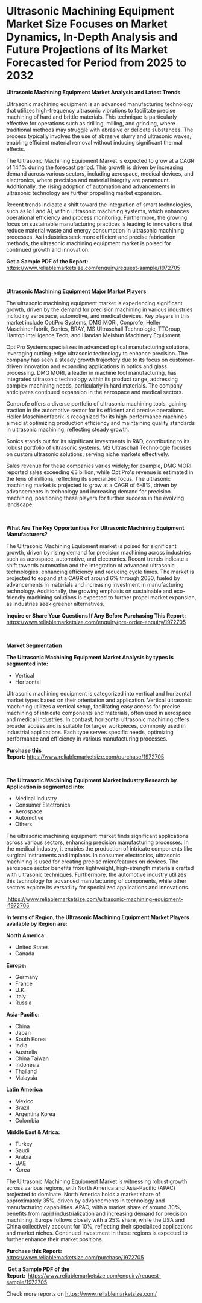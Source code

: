 <p><h1>Ultrasonic Machining Equipment Market Size Focuses on Market Dynamics, In-Depth Analysis and Future Projections of its Market Forecasted for Period from 2025 to 2032</h1></p><p><strong>Ultrasonic Machining Equipment Market Analysis and Latest Trends</strong></p>
<p><p>Ultrasonic machining equipment is an advanced manufacturing technology that utilizes high-frequency ultrasonic vibrations to facilitate precise machining of hard and brittle materials. This technique is particularly effective for operations such as drilling, milling, and grinding, where traditional methods may struggle with abrasive or delicate substances. The process typically involves the use of abrasive slurry and ultrasonic waves, enabling efficient material removal without inducing significant thermal effects.</p><p>The Ultrasonic Machining Equipment Market is expected to grow at a CAGR of 14.1% during the forecast period. This growth is driven by increasing demand across various sectors, including aerospace, medical devices, and electronics, where precision and material integrity are paramount. Additionally, the rising adoption of automation and advancements in ultrasonic technology are further propelling market expansion.</p><p>Recent trends indicate a shift toward the integration of smart technologies, such as IoT and AI, within ultrasonic machining systems, which enhances operational efficiency and process monitoring. Furthermore, the growing focus on sustainable manufacturing practices is leading to innovations that reduce material waste and energy consumption in ultrasonic machining processes. As industries seek more efficient and precise fabrication methods, the ultrasonic machining equipment market is poised for continued growth and innovation.</p></p>
<p><strong>Get a Sample PDF of the Report:&nbsp;</strong> <a href="https://www.reliablemarketsize.com/enquiry/request-sample/1972705?utm_campaign=1898&utm_medium=2&utm_source=Github&utm_content=ia&utm_term=20022025&utm_id=ultrasonic-machining-equipment">https://www.reliablemarketsize.com/enquiry/request-sample/1972705</a></p>
<p>&nbsp;</p>
<p><strong>Ultrasonic Machining Equipment Major Market Players</strong></p>
<p><p>The ultrasonic machining equipment market is experiencing significant growth, driven by the demand for precision machining in various industries including aerospace, automotive, and medical devices. Key players in this market include OptiPro Systems, DMG MORI, Conprofe, Heller Maschinenfabrik, Sonics, BRAY, MS Ultraschall Technologie, TTGroup, Hantop Intelligence Tech, and Handan Meishun Machinery Equipment.</p><p>OptiPro Systems specializes in advanced optical manufacturing solutions, leveraging cutting-edge ultrasonic technology to enhance precision. The company has seen a steady growth trajectory due to its focus on customer-driven innovation and expanding applications in optics and glass processing. DMG MORI, a leader in machine tool manufacturing, has integrated ultrasonic technology within its product range, addressing complex machining needs, particularly in hard materials. The company anticipates continued expansion in the aerospace and medical sectors.</p><p>Conprofe offers a diverse portfolio of ultrasonic machining tools, gaining traction in the automotive sector for its efficient and precise operations. Heller Maschinenfabrik is recognized for its high-performance machines aimed at optimizing production efficiency and maintaining quality standards in ultrasonic machining, reflecting steady growth.</p><p>Sonics stands out for its significant investments in R&D, contributing to its robust portfolio of ultrasonic systems. MS Ultraschall Technologie focuses on custom ultrasonic solutions, serving niche markets effectively.</p><p>Sales revenue for these companies varies widely; for example, DMG MORI reported sales exceeding €3 billion, while OptiPro's revenue is estimated in the tens of millions, reflecting its specialized focus. The ultrasonic machining market is projected to grow at a CAGR of 6-8%, driven by advancements in technology and increasing demand for precision machining, positioning these players for further success in the evolving landscape.</p></p>
<p>&nbsp;</p>
<p><strong>What Are The Key Opportunities For Ultrasonic Machining Equipment Manufacturers?</strong></p>
<p><p>The Ultrasonic Machining Equipment market is poised for significant growth, driven by rising demand for precision machining across industries such as aerospace, automotive, and electronics. Recent trends indicate a shift towards automation and the integration of advanced ultrasonic technologies, enhancing efficiency and reducing cycle times. The market is projected to expand at a CAGR of around 6% through 2030, fueled by advancements in materials and increasing investment in manufacturing technology. Additionally, the growing emphasis on sustainable and eco-friendly machining solutions is expected to further propel market expansion, as industries seek greener alternatives.</p></p>
<p><strong>Inquire or Share Your Questions If Any Before Purchasing This Report:</strong> <a href="https://www.reliablemarketsize.com/enquiry/pre-order-enquiry/1972705?utm_campaign=1898&utm_medium=2&utm_source=Github&utm_content=ia&utm_term=20022025&utm_id=ultrasonic-machining-equipment">https://www.reliablemarketsize.com/enquiry/pre-order-enquiry/1972705</a></p>
<p>&nbsp;</p>
<p><strong>Market Segmentation</strong></p>
<p><strong>The Ultrasonic Machining Equipment Market Analysis by types is segmented into:</strong></p>
<p><ul><li>Vertical</li><li>Horizontal</li></ul></p>
<p><p>Ultrasonic machining equipment is categorized into vertical and horizontal market types based on their orientation and application. Vertical ultrasonic machining utilizes a vertical setup, facilitating easy access for precise machining of intricate components and materials, often used in aerospace and medical industries. In contrast, horizontal ultrasonic machining offers broader access and is suitable for larger workpieces, commonly used in industrial applications. Each type serves specific needs, optimizing performance and efficiency in various manufacturing processes.</p></p>
<p><strong>Purchase this Report:&nbsp;</strong><a href="https://www.reliablemarketsize.com/purchase/1972705?utm_campaign=1898&utm_medium=2&utm_source=Github&utm_content=ia&utm_term=20022025&utm_id=ultrasonic-machining-equipment">https://www.reliablemarketsize.com/purchase/1972705</a></p>
<p>&nbsp;</p>
<p><strong>The Ultrasonic Machining Equipment Market Industry Research by Application is segmented into:</strong></p>
<p><ul><li>Medical Industry</li><li>Consumer Electronics</li><li>Aerospace</li><li>Automotive</li><li>Others</li></ul></p>
<p><p>The ultrasonic machining equipment market finds significant applications across various sectors, enhancing precision manufacturing processes. In the medical industry, it enables the production of intricate components like surgical instruments and implants. In consumer electronics, ultrasonic machining is used for creating precise microfeatures on devices. The aerospace sector benefits from lightweight, high-strength materials crafted with ultrasonic techniques. Furthermore, the automotive industry utilizes this technology for advanced manufacturing of components, while other sectors explore its versatility for specialized applications and innovations.</p></p>
<p><a href="https://www.reliablemarketsize.com/ultrasonic-machining-equipment-r1972705?utm_campaign=1898&utm_medium=2&utm_source=Github&utm_content=ia&utm_term=20022025&utm_id=ultrasonic-machining-equipment">&nbsp;https://www.reliablemarketsize.com/ultrasonic-machining-equipment-r1972705</a></p>
<p><strong>In terms of Region, the Ultrasonic Machining Equipment Market Players available by Region are:</strong></p>
<p>
    <p> <strong> North America: </strong>
        <ul>
            <li>United States</li>
            <li>Canada</li>
        </ul>
        </p> 
    <p> <strong> Europe: </strong>
        <ul>
            <li>Germany</li>
            <li>France</li>
            <li>U.K.</li>
            <li>Italy</li>
            <li>Russia</li>
        </ul>
        </p> 
    <p> <strong> Asia-Pacific: </strong>
        <ul>
            <li>China</li>
            <li>Japan</li>
            <li>South Korea</li>
            <li>India</li>
            <li>Australia</li>
            <li>China Taiwan</li>
            <li>Indonesia</li>
            <li>Thailand</li>
            <li>Malaysia</li>
        </ul>
        </p> 
    <p> <strong> Latin America: </strong>
        <ul>
            <li>Mexico</li>
            <li>Brazil</li>
            <li>Argentina Korea</li>
            <li>Colombia</li>
        </ul>
        </p> 
    <p> <strong> Middle East & Africa: </strong>
        <ul>
            <li>Turkey</li>
            <li>Saudi</li>
            <li>Arabia</li>
            <li>UAE</li>
            <li>Korea</li>
        </ul>
    </p>
    </p>
<p><p>The Ultrasonic Machining Equipment Market is witnessing robust growth across various regions, with North America and Asia-Pacific (APAC) projected to dominate. North America holds a market share of approximately 35%, driven by advancements in technology and manufacturing capabilities. APAC, with a market share of around 30%, benefits from rapid industrialization and increasing demand for precision machining. Europe follows closely with a 25% share, while the USA and China collectively account for 10%, reflecting their specialized applications and market niches. Continued investment in these regions is expected to further enhance their market positions.</p></p>
<p><strong>Purchase this Report: </strong><a href="https://www.reliablemarketsize.com/purchase/1972705?utm_campaign=1898&utm_medium=2&utm_source=Github&utm_content=ia&utm_term=20022025&utm_id=ultrasonic-machining-equipment">https://www.reliablemarketsize.com/purchase/1972705</a></p>
<p>&nbsp;<strong>Get a Sample PDF of the Report:&nbsp;&nbsp;</strong><a href="https://www.reliablemarketsize.com/enquiry/request-sample/1972705?utm_campaign=1898&utm_medium=2&utm_source=Github&utm_content=ia&utm_term=20022025&utm_id=ultrasonic-machining-equipment">https://www.reliablemarketsize.com/enquiry/request-sample/1972705</a></p>
<p><strong></strong></p>
<p>Check more reports on <a href="https://www.reliablemarketsize.com/?utm_campaign=1898&utm_medium=2&utm_source=Github&utm_content=ia&utm_term=20022025&utm_id=ultrasonic-machining-equipment">https://www.reliablemarketsize.com/</a></p>